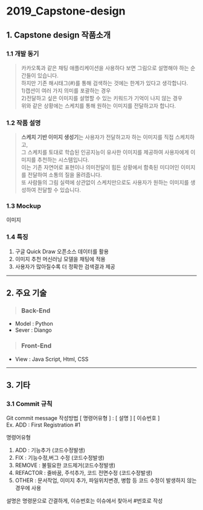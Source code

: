 # 2019_Capstone-design

## 1. Capstone design 작품소개
### 1.1 개발 동기
> 카카오톡과 같은 채팅 애플리케이션을 사용하다 보면 그림으로 설명해야 하는 순간들이 있습니다.  
 하지만 기존 해시태그(#)를 통해 검색하는 것에는 한계가 있다고 생각합니다.  
 1)캡션이 여러 가지 의미를 포괄하는 경우   
 2)전달하고 싶은 이미지를 설명할 수 있는 키워드가 기억이 나지 않는 경우  
 위와 같은 상황에는 스케치를 통해 원하는 이미지를 전달하고자 합니다.   
 
### 1.2 작품 설명
> **스케치 기반 이미지 생성기**는 사용자가 전달하고자 하는 이미지를 직접 스케치하고,   
그 스케치를 토대로 학습된 인공지능이 유사한 이미지를 제공하여 사용자에게 이미지를 추천하는 시스템입니다.  
이는 기존 자연어로 표현이나 의미전달이 힘든 상황에서 함축된 미디어인 이미지를 전달하여 소통의 질을 올려줍니다.   
또 사람들의 그림 실력에 상관없이 스케치만으로도 사용자가 원하는 이미지를 생성하여 전달할 수 있습니다.  

### 1.3 Mockup
이미지

### 1.4 특징
1. 구글 Quick Draw 오픈소스 데이터를 활용
2. 이미지 추천 머신러닝 모델을 채팅에 적용
3. 사용자가 많아질수록 더 정확한 검색결과 제공

* * *

## 2. 주요 기술
> ### Back-End
- Model : Python
- Sever : Diango
> ### Front-End
- View : Java Script, Html, CSS
* * *

## 3. 기타
### 3.1 Commit 규칙
Git commit message 작성방법
[ 명령어유형 ] : [ 설명 ] [ 이슈번호 ]  
Ex. ADD : First Registration #1

명령어유형
1) ADD : 기능추가 (코드수정발생)
2) FIX : 기능수정,버그 수정 (코드수정발생)
3) REMOVE : 불필요한 코드제거(코드수정발생)
4) REFACTOR : 줄바꿈, 주석추가, 코드 전면수정 (코드수정발생)
5) OTHER : 문서작업, 이미지 추가, 파일위치변경, 병합 등 코드 수정이 발생하지 않는 경우에 사용  

설명은 명령문으로 간결하게, 이슈번호는 이슈에서 찾아서 #번호로 작성
